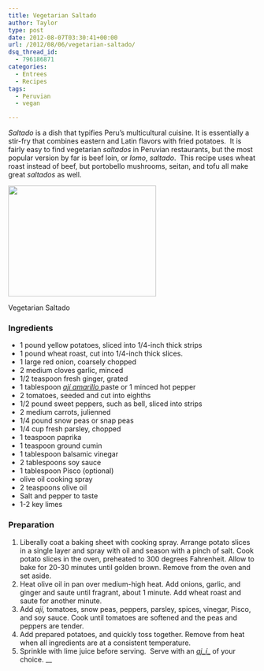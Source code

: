 ```yaml
---
title: Vegetarian Saltado
author: Taylor
type: post
date: 2012-08-07T03:30:41+00:00
url: /2012/08/06/vegetarian-saltado/
dsq_thread_id:
  - 796186871
categories:
  - Entrees
  - Recipes
tags:
  - Peruvian
  - vegan

---
```

_Saltado_ is a dish that typifies Peru’s multicultural cuisine. It is essentially a stir-fry that combines eastern and Latin flavors with fried potatoes.  It is fairly easy to find vegetarian _saltados_ in Peruvian restaurants, but the most popular version by far is beef loin, or _lomo_, _saltado_.  This recipe uses wheat roast instead of beef, but portobello mushrooms, seitan, and tofu all make great _saltados_ as well.

<div id="attachment_1340" style="width: 310px" class="wp-caption alignright">
  <a href="{{% mediaroot %}}uploads/2012/08/saltado.jpg" rel="lightbox[1324]"><img class="size-medium wp-image-1340" title="Vegetarian Saltado" src="{{% mediaroot %}}uploads/2012/08/saltado-300x225.jpg" alt="" width="300" height="225" srcset="{{% mediaroot %}}uploads/2012/08/saltado-300x225.jpg 300w, {{% mediaroot %}}uploads/2012/08/saltado-400x300.jpg 400w, {{% mediaroot %}}uploads/2012/08/saltado.jpg 800w" sizes="(max-width: 300px) 100vw, 300px" /></a>
  
  <p class="wp-caption-text">
    Vegetarian Saltado
  </p>
</div>

### Ingredients

  * 1 pound yellow potatoes, sliced into 1/4-inch thick strips
  * 1 pound wheat roast, cut into 1/4-inch thick slices.
  * 1 large red onion, coarsely chopped
  * 2 medium cloves garlic, minced
  * 1/2 teaspoon fresh ginger, grated
  * 1 tablespoon [_ají amarillo_ ][1]paste or 1 minced hot pepper
  * 2 tomatoes, seeded and cut into eighths
  * 1/2 pound sweet peppers, such as bell, sliced into strips
  * 2 medium carrots, julienned
  * 1/4 pound snow peas or snap peas
  * 1/4 cup fresh parsley, chopped
  * 1 teaspoon paprika
  * 1 teaspoon ground cumin
  * 1 tablespoon balsamic vinegar
  * 2 tablespoons soy sauce
  * 1 tablespoon Pisco (optional)
  * olive oil cooking spray
  * 2 teaspoons olive oil
  * Salt and pepper to taste
  * 1-2 key limes

### Preparation

  1. Liberally coat a baking sheet with cooking spray. Arrange potato slices in a single layer and spray with oil and season with a pinch of salt. Cook potato slices in the oven, preheated to 300 degrees Fahrenheit. Allow to bake for 20-30 minutes until golden brown. Remove from the oven and set aside.
  2. Heat olive oil in pan over medium-high heat. Add onions, garlic, and ginger and saute until fragrant, about 1 minute. Add wheat roast and saute for another minute.
  3. Add _ají,_ tomatoes, snow peas, peppers, parsley, spices, vinegar, Pisco, and soy sauce. Cook until tomatoes are softened and the peas and peppers are tender.
  4. Add prepared potatoes, and quickly toss together. Remove from heat when all ingredients are at a consistent temperature.
  5. Sprinkle with lime juice before serving.  Serve with an [_aj_í__][2] of your choice. __

 [1]: http://kitchen.coseppi.com/2012/03/aji-amarillo/ "Ají Amarillo"
 [2]: http://kitchen.coseppi.com/tag/aji/ "Ajies"